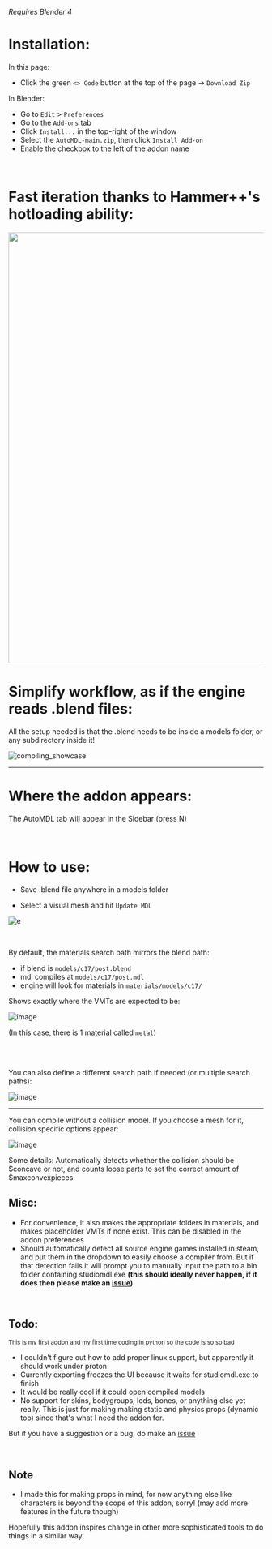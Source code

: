 
*Requires Blender 4*

# Installation:
In this page:
- Click the green `<> Code` button at the top of the page -> `Download Zip`

In Blender:
- Go to `Edit` > `Preferences`
- Go to the `Add-ons` tab
- Click `Install...` in the top-right of the window
- Select the `AutoMDL-main.zip`, then click `Install Add-on`
- Enable the checkbox to the left of the addon name

<br />    

# Fast iteration thanks to Hammer++'s hotloading ability:

<img src="https://cdn.discordapp.com/attachments/1131362438227431428/1236395804013494414/automdl_showcase.gif?ex=6637dad2&is=66368952&hm=a88cf810cc26153735a8a61439ee54dc1736b43c5bf9b169d2c4cc1602cfa3cd&" width="850"/>

<br />

# Simplify workflow, as if the engine reads .blend files:

All the setup needed is that the .blend needs to be inside a models folder, or any subdirectory inside it!

![compiling_showcase](https://github.com/NvC-DmN-CH/AutoMDL/assets/56874047/08823113-c867-47f7-a8df-f83e307508d4)

---

# Where the addon appears:
The AutoMDL tab will appear in the Sidebar (press N)


<br />

# How to use:

- Save .blend file anywhere in a models folder

- Select a visual mesh and hit `Update MDL`


![e](https://github.com/NvC-DmN-CH/AutoMDL/assets/56874047/a3b37051-b459-4b11-a4c1-29990f4305c9)

<br />

By default, the materials search path mirrors the blend path:

- if blend is `models/c17/post.blend`
- mdl compiles at `models/c17/post.mdl`
- engine will look for materials in `materials/models/c17/`

Shows exactly where the VMTs are expected to be:

![image](https://github.com/NvC-DmN-CH/AutoMDL/assets/56874047/a7fc3ac1-bd89-43dd-b2e6-a8ac54b2c22c)

(In this case, there is 1 material called `metal`)

<br />

<br />

You can also define a different search path if needed (or multiple search paths):

![image](https://github.com/NvC-DmN-CH/AutoMDL/assets/56874047/426fa106-a894-4d1e-90b6-0ec98f02fc13)


---

You can compile without a collision model. If you choose a mesh for it, collision specific options appear:

![image](https://github.com/NvC-DmN-CH/AutoMDL/assets/56874047/0d9ca857-4a03-446e-b09d-b472b6660947)


Some details: Automatically detects whether the collision should be $concave or not, and counts loose parts to set the correct amount of $maxconvexpieces


## Misc:
- For convenience, it also makes the appropriate folders in materials, and makes placeholder VMTs if none exist. This can be disabled in the addon preferences
- Should automatically detect all source engine games installed in steam, and put them in the dropdown to easily choose a compiler from. But if that detection fails it will prompt you to manually input the path to a bin folder containing studiomdl.exe **(this should ideally never happen, if it does then please make an [issue](https://github.com/NvC-DmN-CH/AutoMDL/issues))**

<br />

## Todo:
<sub>This is my first addon and my first time coding in python so the code is so so bad</sup>

- I couldn't figure out how to add proper linux support, but apparently it should work under proton
- Currently exporting freezes the UI because it waits for studiomdl.exe to finish
- It would be really cool if it could open compiled models
- No support for skins, bodygroups, lods, bones, or anything else yet really. This is just for making making static and physics props (dynamic too) since that's what I need the addon for.

But if you have a suggestion or a bug, do make an [issue](https://github.com/NvC-DmN-CH/AutoMDL/issues)

<br />

## Note
- I made this for making props in mind, for now anything else like characters is beyond the scope of this addon, sorry! (may add more features in the future though)

Hopefully this addon inspires change in other more sophisticated tools to do things in a similar way
